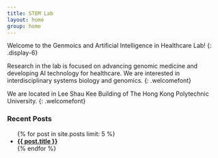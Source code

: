 ```yaml
---
title: STEM Lab
layout: home
group: home
---
```


Welcome to the Genmoics and Artificial Intelligence in Healthcare Lab!
{: .display-6}




Research in the lab is focused on advancing genomic medicine and developing AI technology for healthcare.  We are interested in interdisciplinary systems biology and genomics.
{: .welcomefont}

We are located in Lee Shau Kee Building of The Hong Kong Polytechnic University.
{: .welcomefont}

<h3> Recent Posts </h3>
<ul>
  {% for post in site.posts limit: 5 %}
    <li><a href="{{ post.url }}"><b>{{ post.title }}</b></a></li>
  {% endfor %}
</ul>
